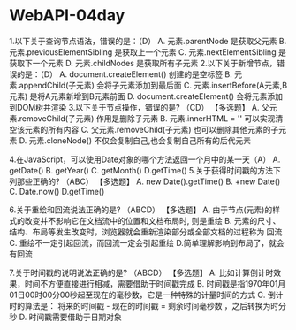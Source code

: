 

# WebAPI-04day

1.以下关于查询节点语法，错误的是：（D）
A. 元素.parentNode 是获取父元素
B. 元素.previousElementSibling 是获取上一个元素
C. 元素.nextElementSibling 是获取下一个元素
D. 元素.childNodes 是获取所有子元素
2.以下关于新增节点，错误的是：（D）
A. document.createElement() 创建的是空标签
B. 元素.appendChild(子元素) 会将子元素添加到最后面
C. 元素.insertBefore(A元素,B元素) 是将A元素新增到B元素前面
D. document.createElement() 会将元素添加到DOM树并渲染
3.以下关于节点操作，错误的是? （CD） 【多选题】
A. 父元素.removeChild(子元素) 作用是删除子元素
B. 元素.innerHTML = '' 可以实现清空该元素的所有内容
C. 父元素.removeChild(子元素) 也可以删除其他元素的子元素
D. 元素.cloneNode() 不仅会复制自己,也会复制自己所有的后代元素

4.在JavaScript，可以使用Date对象的哪个方法返回一个月中的某一天（A）
A. getDate()
B. getYear()
C. getMonth()
D.getTime()
5.关于获得时间戳的方法下列那些正确的? （ABC） 【多选题】
A. new Date().getTime()
B. +new Date()
C. Date.now()
D.getTime()

6.关于重绘和回流说法正确的是? （ABCD） 【多选题】
A. 由于节点(元素)的样式的改变并不影响它在文档流中的位置和文档布局时, 则是重绘
B. 元素的尺寸、结构、布局等发生改变时，浏览器就会重新渲染部分或全部文档的过程称为
回流
C. 重绘不一定引起回流，而回流一定会引起重绘
D.简单理解影响到布局了，就会有回流

7.关于时间戳的说明说法正确的是? （ABCD） 【多选题】
A. 比如计算倒计时效果，时间不方便直接进行相减，需要借助于时间戳完成
B. 时间戳是指1970年01月01日00时00分00秒起至现在的毫秒数，它是一种特殊的计量时间的方式
C. 倒计时的算法是： 将来的时间戳 - 现在的时间戳 = 剩余时间毫秒数 ，之后转换为时分秒
D. 时间戳需要借助于日期对象
